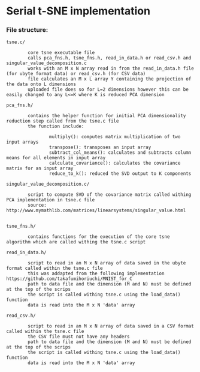 # Serial t-SNE implementation

### File structure:

    tsne.c/

            core tsne executable file
            calls pca_fns.h, tsne_fns.h, read_in_data.h or read_csv.h and singular_value_decomposition.c
            works with an M x N array read in from the read_in_data.h file (for ubyte format data) or read_csv.h (for CSV data)
            file calculates an M x L array Y containing the projection of the data onto L dimensions
            uploaded file does so for L=2 dimensions however this can be easily changed to any L<=K where K is reduced PCA dimension
            
    pca_fns.h/
    
            contains the helper function for initial PCA dimensionality reduction step called from the tsne.c file
            the function include:
                    
                    multiply(): computes matrix multiplication of two input arrays
                    transpose(): transposes an input array
                    subtract_col_means(): calculates and subtracts column means for all elements in input array
                    calculate_covariance(): calculates the covariance matrix for an input array
                    reduce_to_k(): reduced the SVD output to K components
                    
    singular_value_decomposition.c/
    
            script to compute SVD of the covariance matrix called withing PCA implementation in tsne.c file
            source: http://www.mymathlib.com/matrices/linearsystems/singular_value.html
         
    
    tsne_fns.h/
    
            contains functions for the execution of the core tsne algorithm which are called withing the tsne.c script
            
    read_in_data.h/
    
            script to read in an M x N array of data saved in the ubyte format called within the tsne.c file
            this was addapted from the following implementation https://github.com/takafumihoriuchi/MNIST_for_C
            path to data file and the dimension (M and N) must be defined at the top of the scrips
            the script is called withing tsne.c using the load_data() function
            data is read into the M x N 'data' array
            
    read_csv.h/
    
            script to read in an M x N array of data saved in a CSV format called within the tsne.c file
            the CSV file must not have any headers
            path to data file and the dimension (M and N) must be defined at the top of the scrips
            the script is called withing tsne.c using the load_data() function
            data is read into the M x N 'data' array
            
                    
